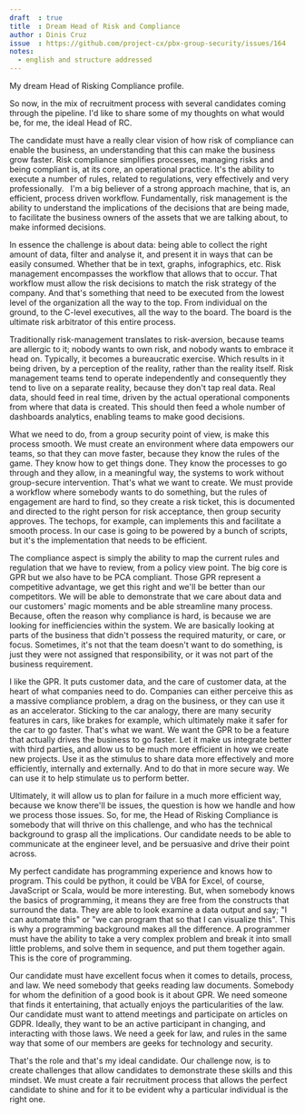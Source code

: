 ```yaml
---
draft  : true
title  : Dream Head of Risk and Compliance
author : Dinis Cruz
issue  : https://github.com/project-cx/pbx-group-security/issues/164
notes:
  - english and structure addressed
---
```

My dream Head of Risking Compliance profile. 

So now, in the mix of recruitment process with several candidates coming through the pipeline. I'd like to share some of my thoughts on what would be, for me, the ideal Head of RC.

The candidate must have a really clear vision of how risk of compliance can enable the business, an understanding that this can make the business grow faster. Risk compliance simplifies processes, managing risks and being compliant is, at its core, an operational practice. It's the ability to execute a number of rules, related to regulations, very effectively and very professionally.
 
I'm a big believer of a strong approach machine, that is, an efficient, process driven workflow. Fundamentally, risk management is the ability to understand the implications of the decisions that are being made, to facilitate the business owners of the assets that we are talking about, to make informed decisions.

In essence the challenge is about data: being able to collect the right amount of data, filter and analyse  it, and present it in ways that can be easily consumed. Whether that be in text, graphs, infographics, etc. Risk management encompasses the workflow that allows that to occur. That workflow must allow the risk decisions to match the risk strategy of the company. And that's something that need to be executed from the lowest level of the organization all the way to the top. From individual on the ground, to the C-level executives, all the way to the board. The board is the ultimate risk arbitrator of this entire process. 

Traditionally risk-management translates to risk-aversion, because teams are allergic to it; nobody wants to own risk, and nobody wants to embrace it head on. Typically, it becomes a bureaucratic exercise. Which results in it being driven, by a perception of the reality, rather than the reality itself. Risk management teams tend to operate independently and consequently they tend to live on a separate reality, because they don't tap real data. Real data, should feed in real time, driven by the actual operational components from where that data is created. This should then feed a whole number of dashboards analytics, enabling teams to make good decisions.

What we need to do, from a group security point of view, is make this process smooth. We must create an environment where data empowers our teams, so that they can move faster, because they know the rules of the game. They know how to get things done. They know the processes to go through and they allow, in a meaningful way, the systems to work without group-secure intervention. That's what we want to create. We must provide a workflow where somebody wants to do something, but the rules of engagement are hard to find, so they create a risk ticket, this is documented and directed to the right person for risk acceptance, then group security approves. The techops, for example, can implements this and facilitate a smooth process. In our case is going to be powered by a bunch of scripts, but it's the implementation that needs to be efficient. 

The compliance aspect is simply the ability to map the current rules and regulation that we have to review, from a policy view point. The big core is GPR but we also have to be PCA compliant. Those GPR represent a competitive advantage, we get this right and we'll be better than our competitors. We will be able to demonstrate that we care about data and our customers' magic moments and be able streamline many process. Because, often the reason why compliance is hard, is because we are looking for inefficiencies within the system. We are basically looking at parts of the business that didn't possess the required maturity, or care, or focus. Sometimes, it's not that the team doesn't want to do something, is just they were not assigned that responsibility, or it was not part of the business requirement.

I like the GPR. It puts customer data, and the care of customer data, at the heart of what companies need to do. Companies can either perceive this as a massive compliance problem, a drag on the business, or they can use it as an accelerator. Sticking to the car analogy, there are many security features in cars, like brakes for example, which ultimately make it safer for the car to go faster. That's what we want. We want the GPR to be a feature that actually drives the business to go faster. Let it make us integrate better with third parties, and allow us to be much more efficient in how we create new projects. Use it as the stimulus to share data more effectively and more efficiently, internally and externally. And to do that in more secure way. We can use it to help stimulate us to perform better.

Ultimately, it will allow us to plan for failure in a much more efficient way, because we know there'll be issues, the question is how we handle and how we process those issues. So, for me, the Head of Risking Compliance is somebody that will thrive on this challenge, and who has the technical background to grasp all the implications. Our candidate needs to be able to communicate at the engineer level, and be persuasive and drive their point across.

My perfect candidate has programming experience and knows how to program. This could be python, it could be VBA for Excel, of course, JavaScript or Scala, would be more interesting. But, when somebody knows the basics of programming, it means they are free from the constructs that surround the data. They are able to look examine a data output and say; "I can automate this" or "we can program that so that I can visualize this". This is why a programming background makes all the difference. A programmer must have the ability to take a very complex problem and break it into small little problems, and solve them in sequence, and put them together again. This is the core of programming.

Our candidate must have excellent focus when it comes to details, process, and law. We need somebody that <!--- is this an accepted adjective?!---> geeks reading law documents. Somebody for whom the definition of a good book is it about GPR. We need someone that finds it entertaining, that actually enjoys the particularities of the law. Our candidate must want to attend meetings and participate on articles on GDPR. Ideally, they want to be an active participant in changing, and interacting with those laws. We need a geek for law, and rules in the same way that some of our members are geeks for technology and security.

That's the role and that's my ideal candidate. Our challenge now, is to create challenges that allow candidates to demonstrate these skills and this mindset. We must create a fair recruitment process that allows the perfect candidate to shine and for it to be evident why a particular individual is the right one.


